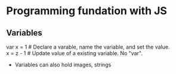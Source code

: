 # Programming fundation with JS
## Variables 
  var x = 1 # Declare a varable, name the variable, and set the value.  
  x = z - 1 # Update value of a existing variable. No "var".
+ Variables can also hold images, strings 
